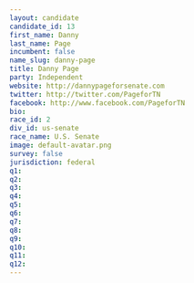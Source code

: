 ```yaml
---
layout: candidate
candidate_id: 13
first_name: Danny
last_name: Page
incumbent: false
name_slug: danny-page
title: Danny Page
party: Independent
website: http://dannypageforsenate.com
twitter: http://twitter.com/PageforTN
facebook: http://www.facebook.com/PageforTN
bio: 
race_id: 2
div_id: us-senate
race_name: U.S. Senate
image: default-avatar.png
survey: false
jurisdiction: federal
q1: 
q2: 
q3: 
q4: 
q5: 
q6: 
q7: 
q8: 
q9: 
q10: 
q11: 
q12: 
---
```

